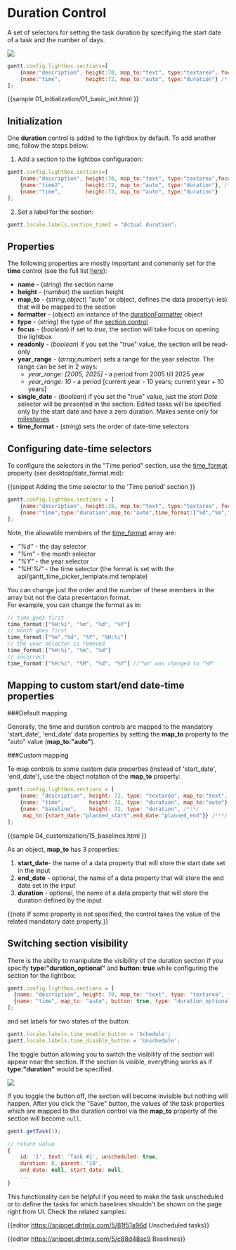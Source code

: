 Duration Control
======================

A set of selectors for setting the task duration by specifying the start date of a task and the number of days.

<img src="desktop/duration_control.png"/>

~~~js
gantt.config.lightbox.sections=[
    {name:"description", height:70, map_to:"text", type:"textarea", focus:true},
    {name:"time",        height:72, map_to:"auto", type:"duration"} /*!*/
];
~~~

{{sample
	01_initialization/01_basic_init.html
}}

Initialization
---------------------------

One **duration** control is added to the lightbox by default. To add another one, follow the steps below:

1) Add a section to the lightbox configuration:

~~~js
gantt.config.lightbox.sections=[
    {name:"description", height:70, map_to:"text", type:"textarea",focus:true},
    {name:"time2",       height:72, map_to:"auto", type:"duration"}, /*!*/
    {name:"time",        height:72, map_to:"auto", type:"duration"}
];
~~~
	
2) Set a label for the section:

~~~js
gantt.locale.labels.section_time2 = "Actual duration";
~~~


Properties
------------------------

The following properties are mostly important and commonly set for the **time** control (see the full list [here](api/gantt_lightbox_config.md)):

- **name** - (*string*) the section name 
- **height** - (*number*) the section height
- **map_to** - (*string,object*) "auto" or object, defines the data property(-ies) that will be mapped to the section
- **formatter** - (object) an instance of the [durationFormatter](desktop/working_time.md#taskdurationindecimalformat) object
- **type** - (*string*) the type of the [section control](desktop/default_edit_form.md#lightboxcontrols)
- **focus** - (*boolean*) if set to *true*, the section will take focus on opening the lightbox
- **readonly** - (*boolean*) if you set the "true" value, the section will be read-only
- **year_range** - (*array,number*) sets a range for the year selector. The range can be set in 2 ways: 
	- *year_range: [2005, 2025]* - a period from 2005 till 2025 year
    - *year_range: 10*  - a period [current year - 10 years; current year + 10 years]
- **single_date** - (*boolean*) if you set the "true" value, just the *start Date* selector will be presented in the section. 
Edited tasks will be specified only by the start date and have a zero duration. Makes sense only for [milestones](desktop/task_types.md#milestones)
- **time_format** - (*string*) sets the order of date-time selectors

		

Configuring date-time selectors 
---------------------------------------

To configure the selectors in the "Time period" section, use the [time_format](api/gantt_lightbox_config.md) property (see desktop/date_format.md):

{{snippet
Adding the time selector to the 'Time period' section
}}
~~~js
gantt.config.lightbox.sections = [
	{name:"description", height:38, map_to:"text", type:"textarea", focus:true},
    {name:"time",type:"duration",map_to:"auto",time_format:["%d","%m","%Y","%H:%i"]}/*!*/
];
~~~

Note, the allowable members of the [time_format](api/gantt_lightbox_config.md) array are:

- *"%d"* - the day selector 
- *"%m"* - the month selector
- *"%Y"* - the year selector
- *"%H:%i"* - the time selector (the format is set with the api/gantt_time_picker_template.md template) 

You can change just the order and the number of these members in the array but not the data presentation format.<br> For example, you can change the format as in:

~~~js
// time goes first
time_format:["%H:%i", "%m", "%d", "%Y"] 
// month goes first
time_format:["%m","%d", "%Y", "%H:%i"]
// the year selector is removed
time_format:["%H:%i", "%m", "%d"]
// incorrect
time_format:["%H:%i", "%M", "%d", "%Y"] //"%m" was changed to "%M"
~~~

Mapping to custom start/end date-time properties
-------------------------------------------------

###Default mapping

Generally, the time and duration controls are mapped to the mandatory 'start_date', 'end_date' data properties by setting the **map_to** property to the "auto" value (**map_to:"auto"**).

###Custom mapping

To map controls to some custom date properties (instead of 'start_date', 'end_date'), use the object notation of the **map_to** property:

~~~js
gantt.config.lightbox.sections = [
	{name: "description", height: 72, type: "textarea", map_to:"text", focus: true},
	{name: "time", 		  height: 72, type: "duration", map_to:"auto"},
	{name: "baseline",    height: 72, type: "duration", /*!*/
     map_to:{start_date:"planned_start",end_date:"planned_end"}} /*!*/
];
~~~

{{sample
04_customization/15_baselines.html
}}

As an object, **map_to** has 3 properties: 

1. **start_date**- the name of a data property that will store the start date set in the input
2. **end_date** - optional, the name of a data property that will store the end date set in the input 
3. **duration** - optional, the name of a data property that will store the duration defined by the input 

{{note If some property is not specified, the control takes the value of the related mandatory date property.}}


Switching section visibility
--------------------------

There is the ability to manipulate the visibility of the duration section if you specify **type:"duration_optional"** and **button: true** while configuring the section for the lightbox:

~~~js
gantt.config.lightbox.sections = [
  {name: "description", height: 70, map_to: "text", type: "textarea", focus: true},
  {name: "time", map_to: "auto", button: true, type: "duration_optional"} /*!*/
];
~~~

and set labels for two states of the button:

~~~js
gantt.locale.labels.time_enable_button = 'Schedule';
gantt.locale.labels.time_disable_button = 'Unschedule';
~~~

The toggle button allowing you to switch the visibility of the section will appear near the section.  If the section is visible, everything works as if **type:"duration"** would be specified.

![](desktop/duration_optional.png)

If you toggle the button off, the section will become invisible but nothing will happen. After you click the "Save" button, the values of the task properties which are mapped to the duration control via the **map_to** property of the section will become `null`.

~~~js
gantt.getTask(1);

// return value
{
    id: '1', text: 'Task #1', unscheduled: true, 
    duration: 0, parent: '10',
    end_date: null, start_date: null,
    ...
}
~~~

This functionality can be helpful if you need to make the task unscheduled or to define the tasks for which baselines shouldn't be shown on the page right from UI. Check the related samples:

{{editor	https://snippet.dhtmlx.com/5/81f51a96d	Unscheduled tasks}}

{{editor	https://snippet.dhtmlx.com/5/c88d48ac9	Baselines}}